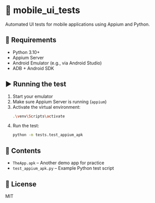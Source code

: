 # 📱 mobile_ui_tests

Automated UI tests for mobile applications using Appium and Python.

## 🔧 Requirements

- Python 3.10+
- Appium Server
- Android Emulator (e.g., via Android Studio)
- ADB + Android SDK

## ▶️ Running the test

1. Start your emulator
2. Make sure Appium Server is running (`appium`)
3. Activate the virtual environment:
   ```bash
   .\venv\Scripts\activate
   ```
4. Run the test:
   ```bash
   python -m tests.test_appium_apk
   ```

## 🧪 Contents

- `TheApp.apk` – Another demo app for practice
- `test_appium_apk.py` – Example Python test script

## 📄 License

MIT
